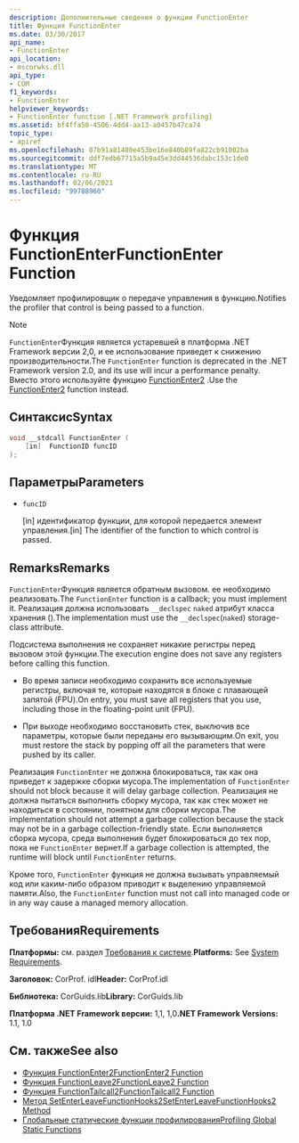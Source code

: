 ```yaml
---
description: Дополнительные сведения о функции FunctionEnter
title: Функция FunctionEnter
ms.date: 03/30/2017
api_name:
- FunctionEnter
api_location:
- mscorwks.dll
api_type:
- COM
f1_keywords:
- FunctionEnter
helpviewer_keywords:
- FunctionEnter function [.NET Framework profiling]
ms.assetid: bf4ffa50-4506-4dd4-aa13-a0457b47ca74
topic_type:
- apiref
ms.openlocfilehash: 07b91a81480e453be16e840b89fa822cb91002ba
ms.sourcegitcommit: ddf7edb67715a5b9a45e3dd44536dabc153c1de0
ms.translationtype: MT
ms.contentlocale: ru-RU
ms.lasthandoff: 02/06/2021
ms.locfileid: "99788960"
---
```

# <a name="functionenter-function"></a><span data-ttu-id="64883-103">Функция FunctionEnter</span><span class="sxs-lookup"><span data-stu-id="64883-103">FunctionEnter Function</span></span>

<span data-ttu-id="64883-104">Уведомляет профилировщик о передаче управления в функцию.</span><span class="sxs-lookup"><span data-stu-id="64883-104">Notifies the profiler that control is being passed to a function.</span></span>  
  
> [!NOTE]
> <span data-ttu-id="64883-105">`FunctionEnter`Функция является устаревшей в платформа .NET Framework версии 2,0, и ее использование приведет к снижению производительности.</span><span class="sxs-lookup"><span data-stu-id="64883-105">The `FunctionEnter` function is deprecated in the .NET Framework version 2.0, and its use will incur a performance penalty.</span></span> <span data-ttu-id="64883-106">Вместо этого используйте функцию [FunctionEnter2](functionenter2-function.md) .</span><span class="sxs-lookup"><span data-stu-id="64883-106">Use the [FunctionEnter2](functionenter2-function.md) function instead.</span></span>  
  
## <a name="syntax"></a><span data-ttu-id="64883-107">Синтаксис</span><span class="sxs-lookup"><span data-stu-id="64883-107">Syntax</span></span>  
  
```cpp  
void __stdcall FunctionEnter (  
    [in]  FunctionID funcID  
);  
```  
  
## <a name="parameters"></a><span data-ttu-id="64883-108">Параметры</span><span class="sxs-lookup"><span data-stu-id="64883-108">Parameters</span></span>

- `funcID`

  <span data-ttu-id="64883-109">\[in] идентификатор функции, для которой передается элемент управления.</span><span class="sxs-lookup"><span data-stu-id="64883-109">\[in] The identifier of the function to which control is passed.</span></span>

## <a name="remarks"></a><span data-ttu-id="64883-110">Remarks</span><span class="sxs-lookup"><span data-stu-id="64883-110">Remarks</span></span>  

 <span data-ttu-id="64883-111">`FunctionEnter`Функция является обратным вызовом. ее необходимо реализовать.</span><span class="sxs-lookup"><span data-stu-id="64883-111">The `FunctionEnter` function is a callback; you must implement it.</span></span> <span data-ttu-id="64883-112">Реализация должна использовать `__declspec` `naked` атрибут класса хранения ().</span><span class="sxs-lookup"><span data-stu-id="64883-112">The implementation must use the `__declspec`(`naked`) storage-class attribute.</span></span>  
  
 <span data-ttu-id="64883-113">Подсистема выполнения не сохраняет никакие регистры перед вызовом этой функции.</span><span class="sxs-lookup"><span data-stu-id="64883-113">The execution engine does not save any registers before calling this function.</span></span>  
  
- <span data-ttu-id="64883-114">Во время записи необходимо сохранить все используемые регистры, включая те, которые находятся в блоке с плавающей запятой (FPU).</span><span class="sxs-lookup"><span data-stu-id="64883-114">On entry, you must save all registers that you use, including those in the floating-point unit (FPU).</span></span>  
  
- <span data-ttu-id="64883-115">При выходе необходимо восстановить стек, выключив все параметры, которые были переданы его вызывающим.</span><span class="sxs-lookup"><span data-stu-id="64883-115">On exit, you must restore the stack by popping off all the parameters that were pushed by its caller.</span></span>  
  
 <span data-ttu-id="64883-116">Реализация `FunctionEnter` не должна блокироваться, так как она приведет к задержке сборки мусора.</span><span class="sxs-lookup"><span data-stu-id="64883-116">The implementation of `FunctionEnter` should not block because it will delay garbage collection.</span></span> <span data-ttu-id="64883-117">Реализация не должна пытаться выполнить сборку мусора, так как стек может не находиться в состоянии, понятном для сборки мусора.</span><span class="sxs-lookup"><span data-stu-id="64883-117">The implementation should not attempt a garbage collection because the stack may not be in a garbage collection-friendly state.</span></span> <span data-ttu-id="64883-118">Если выполняется сборка мусора, среда выполнения будет блокироваться до тех пор, пока не `FunctionEnter` вернет.</span><span class="sxs-lookup"><span data-stu-id="64883-118">If a garbage collection is attempted, the runtime will block until `FunctionEnter` returns.</span></span>  
  
 <span data-ttu-id="64883-119">Кроме того, `FunctionEnter` функция не должна вызывать управляемый код или каким-либо образом приводит к выделению управляемой памяти.</span><span class="sxs-lookup"><span data-stu-id="64883-119">Also, the `FunctionEnter` function must not call into managed code or in any way cause a managed memory allocation.</span></span>  
  
## <a name="requirements"></a><span data-ttu-id="64883-120">Требования</span><span class="sxs-lookup"><span data-stu-id="64883-120">Requirements</span></span>  

 <span data-ttu-id="64883-121">**Платформы:** см. раздел [Требования к системе](../../get-started/system-requirements.md).</span><span class="sxs-lookup"><span data-stu-id="64883-121">**Platforms:** See [System Requirements](../../get-started/system-requirements.md).</span></span>  
  
 <span data-ttu-id="64883-122">**Заголовок:** CorProf. idl</span><span class="sxs-lookup"><span data-stu-id="64883-122">**Header:** CorProf.idl</span></span>  
  
 <span data-ttu-id="64883-123">**Библиотека:** CorGuids.lib</span><span class="sxs-lookup"><span data-stu-id="64883-123">**Library:** CorGuids.lib</span></span>  
  
 <span data-ttu-id="64883-124">**Платформа .NET Framework версии:** 1,1, 1,0</span><span class="sxs-lookup"><span data-stu-id="64883-124">**.NET Framework Versions:** 1.1, 1.0</span></span>  
  
## <a name="see-also"></a><span data-ttu-id="64883-125">См. также</span><span class="sxs-lookup"><span data-stu-id="64883-125">See also</span></span>

- [<span data-ttu-id="64883-126">Функция FunctionEnter2</span><span class="sxs-lookup"><span data-stu-id="64883-126">FunctionEnter2 Function</span></span>](functionenter2-function.md)
- [<span data-ttu-id="64883-127">Функция FunctionLeave2</span><span class="sxs-lookup"><span data-stu-id="64883-127">FunctionLeave2 Function</span></span>](functionleave2-function.md)
- [<span data-ttu-id="64883-128">Функция FunctionTailcall2</span><span class="sxs-lookup"><span data-stu-id="64883-128">FunctionTailcall2 Function</span></span>](functiontailcall2-function.md)
- [<span data-ttu-id="64883-129">Метод SetEnterLeaveFunctionHooks2</span><span class="sxs-lookup"><span data-stu-id="64883-129">SetEnterLeaveFunctionHooks2 Method</span></span>](icorprofilerinfo2-setenterleavefunctionhooks2-method.md)
- [<span data-ttu-id="64883-130">Глобальные статические функции профилирования</span><span class="sxs-lookup"><span data-stu-id="64883-130">Profiling Global Static Functions</span></span>](profiling-global-static-functions.md)
